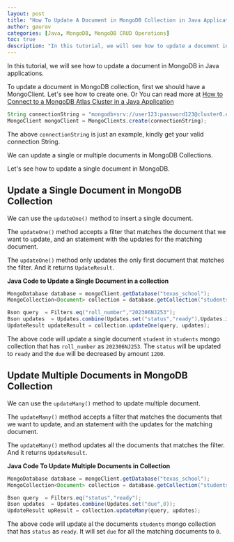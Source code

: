 ```yaml
---
layout: post  
title: "How To Update A Document in MongoDB Collection in Java Applications?"  
author: gaurav  
categories: [Java, MongoDB, MongoDB CRUD Operations]  
toc: true
description: "In this tutorial, we will see how to update a document in MongoDB in Java applications."
---
```


In this tutorial, we will see how to update a document in MongoDB in Java applications.

To update a document in MongoDB collection, first we should have a MongoClient. Let's see how to create one. Or You can read more at [How to Connect to a MongoDB Atlas Cluster in a Java Application](/connecting-to-mongodb-atlas-cluster-in-java-application)

```java
String connectionString = "mongodb+srv://user123:password123@cluster0.example.mongodb.net/?retryWrites=true&w=majority";
MongoClient mongoClient = MongoClients.create(connectionString);
```

The above `connectionString` is just an example, kindly get your valid connection String.

We can update a single or multiple documents in MongoDB Collections.

Let's see how to update a single document in MongoDB.

## Update a Single Document in MongoDB Collection

We can use the `updateOne()` method to insert a single document.

The `updateOne()` method accepts a filter that matches the document that we want to update, and an statement with the updates for the matching document.

The `updateOne()` method only updates the only first document that matches the filter. And it returns `UpdateResult`.

**Java Code to Update a Single Document in a collection**

```java
MongoDatabase database = mongoClient.getDatabase("texas_school");
MongoCollection<Document> collection = database.getCollection("students");

Bson query  = Filters.eq("roll_number","202306NJ253");
Bson updates  = Updates.combine(Updates.set("status","ready"),Updates.inc("due",-1200));
UpdateResult updateResult = collection.updateOne(query, updates);
```

The above code will update a single document `student` in `students` mongo collection that has `roll_number` as `202306NJ253`. The `status` will be updated to `ready` and the `due` will be decreased by amount `1200`.

## Update Multiple Documents in MongoDB Collection

We can use the `updateMany()` method to update multiple document.

The `updateMany()` method accepts a filter that matches the documents that we want to update, and an statement with the updates for the matching document.

The `updateMany()` method updates all the documents that matches the filter. And it returns `UpdateResult`.

**Java Code To Update Multiple Documents in Collection**

```java
MongoDatabase database = mongoClient.getDatabase("texas_school");
MongoCollection<Document> collection = database.getCollection("students");

Bson query  = Filters.eq("status","ready");
Bson updates  = Updates.combine(Updates.set("due",0));
UpdateResult upResult = collection.updateMany(query, updates);
```

The above code will update al the documents  `students` mongo collection that has `status` as `ready`. It will set `due` for all the matching documents to `0`.
